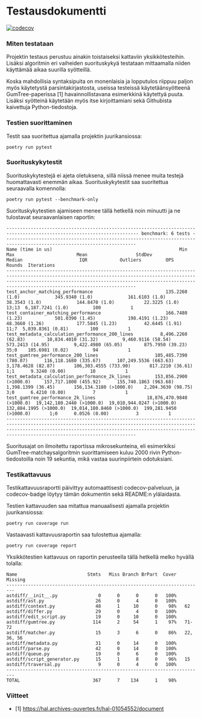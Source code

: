 # Testausdokumentti

[![codecov](https://codecov.io/gh/henrinikku/ast-diff/branch/main/graph/badge.svg?token=GAZWCV7WL8)](https://codecov.io/gh/henrinikku/ast-diff)

### Miten testataan

Projektin testaus perustuu ainakin toistaiseksi kattaviin yksikkötesteihin. Lisäksi algoritmin eri vaiheiden suorituskykyä testataan mittaamalla niiden käyttämää aikaa suurilla syötteillä.

Koska mahdollisia syntaksipuita on monenlaisia ja lopputulos riippuu paljon myös käytetystä parsintakirjastosta, useissa testeissä käytetäänsyötteenä GumTree-paperissa [1] havainnollistavana esimerkkinä käytettyä puuta. Lisäksi syötteinä käytetään myös itse kirjoittamiani sekä Githubista kaivettuja Python-tiedostoja.

### Testien suorittaminen

Testit saa suoritettua ajamalla projektin juurikansiossa:

```
poetry run pytest
```

### Suorituskykytestit

Suorituskykytestejä ei ajeta oletuksena, sillä niissä menee muita testejä huomattavasti enemmän aikaa. Suorituskykytestit saa suoritettua seuraavalla komennolla:

```
poetry run pytest --benchmark-only
```

Suorituskykytestien ajamiseen menee tällä hetkellä noin minuutti ja ne tulostavat seuraavanlaisen raportin:

```
----------------------------------------------------------------------------------------------------------------------- benchmark: 6 tests -----------------------------------------------------------------------------------------------------------------------
Name (time in us)                                               Min                        Max                       Mean                  StdDev                     Median                     IQR            Outliers         OPS            Rounds  Iterations
------------------------------------------------------------------------------------------------------------------------------------------------------------------------------------------------------------------------------------------------------------------
test_anchor_matching_performance                           135.2260 (1.0)             345.9340 (1.0)             161.6103 (1.0)           38.3543 (1.0)             144.8470 (1.0)           22.3225 (1.0)         13;13  6,187.7241 (1.0)         100           1
test_container_matching_performance                        166.7480 (1.23)            501.0390 (1.45)            198.4191 (1.23)          48.3660 (1.26)            177.5845 (1.23)          42.6445 (1.91)         11;7  5,039.8361 (0.81)        100           1
test_metadata_calculation_performance_200_lines          8,496.2260 (62.83)        10,834.4010 (31.32)         9,460.9116 (58.54)        573.2413 (14.95)         9,422.4980 (65.05)        875.7950 (39.23)        35;0    105.6981 (0.02)         94           1
test_gumtree_performance_200_lines                     105,485.7390 (780.07)      116,118.1680 (335.67)      107,249.5536 (663.63)     3,178.4628 (82.87)       106,303.4555 (733.90)       817.2210 (36.61)         1;1      9.3240 (0.00)         10           1
test_metadata_calculation_performance_2k_lines         153,856.2900 (>1000.0)     157,717.1800 (455.92)      155,740.1863 (963.68)     1,398.1399 (36.45)       156,134.3180 (>1000.0)    2,204.3630 (98.75)         3;0      6.4210 (0.00)          7           1
test_gumtree_performance_2k_lines                   18,876,470.9840 (>1000.0)  19,142,180.2440 (>1000.0)  19,010,944.0247 (>1000.0)  132,884.1995 (>1000.0)  19,014,180.8460 (>1000.0)  199,281.9450 (>1000.0)       1;0      0.0526 (0.00)          3           1
------------------------------------------------------------------------------------------------------------------------------------------------------------------------------------------------------------------------------------------------------------------
```

Suoritusajat on ilmoitettu raportissa mikrosekunteina, eli esimerkiksi GumTree-matchaysalgoritmin suorittamiseen kuluu 2000 rivin Python-tiedostoilla noin 19 sekuntia, mikä vastaa suurinpiirtein odotuksiani.

### Testikattavuus

Testikattavuusraportti päivittyy automaattisesti codecov-palveluun, ja codecov-badge löytyy tämän dokumentin sekä README:n ylälaidasta.

Testien kattavuuden saa mitattua manuaalisesti ajamalla projektin juurikansiossa:

```
poetry run coverage run
```

Vastaavasti kattavuusraportin saa tulostettua ajamalla:

```
poetry run coverage report
```

Yksikkötestien kattavuus on raportin perusteella tällä hetkellä melko hyvällä tolalla:

```
Name                          Stmts   Miss Branch BrPart  Cover   Missing
-------------------------------------------------------------------------
astdiff/__init__.py               0      0      0      0   100%
astdiff/ast.py                   26      0      4      0   100%
astdiff/context.py               48      1     10      0    98%   62
astdiff/differ.py                29      0      4      0   100%
astdiff/edit_script.py           19      0     10      0   100%
astdiff/gumtree.py              114      2     54      1    97%   71-72
astdiff/matcher.py               15      3      6      0    86%   22, 36, 56
astdiff/metadata.py              31      0     14      0   100%
astdiff/parse.py                 42      0     14      0   100%
astdiff/queue.py                 19      0      6      0   100%
astdiff/script_generator.py      15      1      8      0    96%   15
astdiff/traversal.py              9      0      4      0   100%
-------------------------------------------------------------------------
TOTAL                           367      7    134      1    98%
```

### Viitteet

- [1] https://hal.archives-ouvertes.fr/hal-01054552/document
